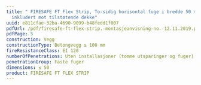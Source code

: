 ```yaml
---
title: " FIRESAFE FT Flex Strip, To-sidig horisontal fuge i bredde 50 mm,
  inkludert mot tilstøtende dekke"
uuid: e811cfae-32ba-4690-9099-b48fedd1f007
pdfUrl: /pdf/firesafe-ft-flex-strip.-montasjeanvisning-no.-12.11.2019.pdf
pdfPage: 5
construction: Vegg
constructionType: Betongvegg ≥ 100 mm
fireResistanceClass: EI 120
numberOfPenetrations: Uten installasjoner (tomme utsparinger og fuger)
penetrationGroup: Faste fuger
dimensions: ≤ 50
product: FIRESAFE FT FLEX STRIP
---
```

